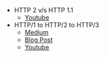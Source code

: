 * HTTP 2 v/s HTTP 1.1 
  * [Youtube](https://youtu.be/jhqrRT4fvOA)
* HTTP/1 to HTTP/2 to HTTP/3 
  * [Medium](https://medium.com/@sandeep4.verma/http-1-to-http-2-to-http-3-647e73df67a8) 
  * [Blog Post](https://community.akamai.com/customers/s/article/How-does-HTTP-2-solve-the-Head-of-Line-blocking-HOL-issue) 
  * [Youtube](https://youtu.be/a-sBfyiXysI)
